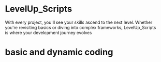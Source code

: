 # LevelUp_Scripts
With every project, you'll see your skills ascend to the next level. Whether you're revisiting basics or diving into complex frameworks, LevelUp_Scripts is where your development journey evolves 
# basic and dynamic coding
